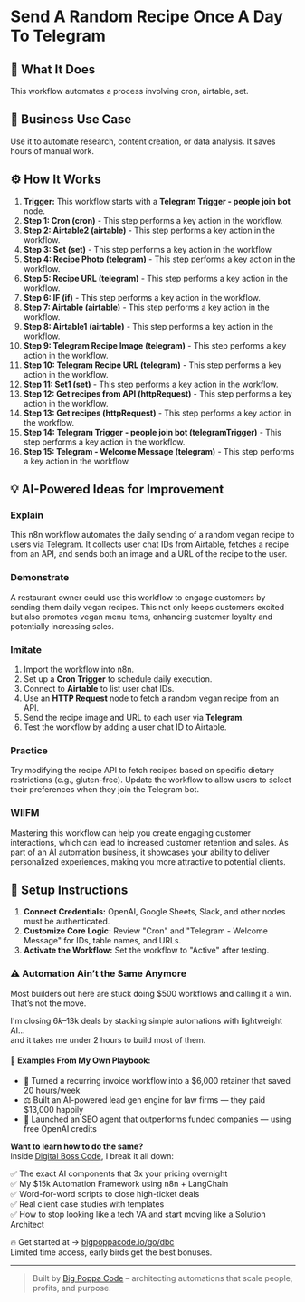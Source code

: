 # Send A Random Recipe Once A Day To Telegram

## 🚀 What It Does
This workflow automates a process involving cron, airtable, set.

## 💼 Business Use Case
Use it to automate research, content creation, or data analysis. It saves hours of manual work.

## ⚙️ How It Works
1.  **Trigger:** This workflow starts with a **Telegram Trigger - people join bot** node.
2. **Step 1: Cron (cron)** - This step performs a key action in the workflow.
3. **Step 2: Airtable2 (airtable)** - This step performs a key action in the workflow.
4. **Step 3: Set (set)** - This step performs a key action in the workflow.
5. **Step 4: Recipe Photo (telegram)** - This step performs a key action in the workflow.
6. **Step 5: Recipe URL (telegram)** - This step performs a key action in the workflow.
7. **Step 6: IF (if)** - This step performs a key action in the workflow.
8. **Step 7: Airtable (airtable)** - This step performs a key action in the workflow.
9. **Step 8: Airtable1 (airtable)** - This step performs a key action in the workflow.
10. **Step 9: Telegram Recipe Image (telegram)** - This step performs a key action in the workflow.
11. **Step 10: Telegram Recipe URL (telegram)** - This step performs a key action in the workflow.
12. **Step 11: Set1 (set)** - This step performs a key action in the workflow.
13. **Step 12: Get recipes from API (httpRequest)** - This step performs a key action in the workflow.
14. **Step 13: Get recipes (httpRequest)** - This step performs a key action in the workflow.
15. **Step 14: Telegram Trigger - people join bot (telegramTrigger)** - This step performs a key action in the workflow.
16. **Step 15: Telegram - Welcome Message (telegram)** - This step performs a key action in the workflow.

## 💡 AI-Powered Ideas for Improvement
### Explain
This n8n workflow automates the daily sending of a random vegan recipe to users via Telegram. It collects user chat IDs from Airtable, fetches a recipe from an API, and sends both an image and a URL of the recipe to the user.

### Demonstrate
A restaurant owner could use this workflow to engage customers by sending them daily vegan recipes. This not only keeps customers excited but also promotes vegan menu items, enhancing customer loyalty and potentially increasing sales.

### Imitate
1. Import the workflow into n8n.
2. Set up a **Cron Trigger** to schedule daily execution.
3. Connect to **Airtable** to list user chat IDs.
4. Use an **HTTP Request** node to fetch a random vegan recipe from an API.
5. Send the recipe image and URL to each user via **Telegram**.
6. Test the workflow by adding a user chat ID to Airtable.

### Practice
Try modifying the recipe API to fetch recipes based on specific dietary restrictions (e.g., gluten-free). Update the workflow to allow users to select their preferences when they join the Telegram bot.

### WIIFM
Mastering this workflow can help you create engaging customer interactions, which can lead to increased customer retention and sales. As part of an AI automation business, it showcases your ability to deliver personalized experiences, making you more attractive to potential clients.

## 🔧 Setup Instructions
1. **Connect Credentials:** OpenAI, Google Sheets, Slack, and other nodes must be authenticated.
2. **Customize Core Logic:** Review "Cron" and "Telegram - Welcome Message" for IDs, table names, and URLs.
3. **Activate the Workflow:** Set the workflow to "Active" after testing.

### ⚠️ Automation Ain’t the Same Anymore

Most builders out here are stuck doing $500 workflows and calling it a win.  
That’s not the move.  

I'm closing $6k–$13k deals by stacking simple automations with lightweight AI...  
and it takes me under 2 hours to build most of them.

#### 🧠 Examples From My Own Playbook:
- 🔁 Turned a recurring invoice workflow into a $6,000 retainer that saved 20 hours/week  
- ⚖️ Built an AI-powered lead gen engine for law firms — they paid $13,000 happily  
- 🚀 Launched an SEO agent that outperforms funded companies — using free OpenAI credits  

**Want to learn how to do the same?**  
Inside [Digital Boss Code](https://bigpoppacode.io/go/dbc), I break it all down:

✅ The exact AI components that 3x your pricing overnight  
✅ My $15k Automation Framework using n8n + LangChain  
✅ Word-for-word scripts to close high-ticket deals  
✅ Real client case studies with templates  
✅ How to stop looking like a tech VA and start moving like a Solution Architect  

🔥 Get started at → [bigpoppacode.io/go/dbc](https://bigpoppacode.io/go/dbc)  
Limited time access, early birds get the best bonuses.

---
> Built by [Big Poppa Code](https://bigpoppacode.io) – architecting automations that scale people, profits, and purpose.
